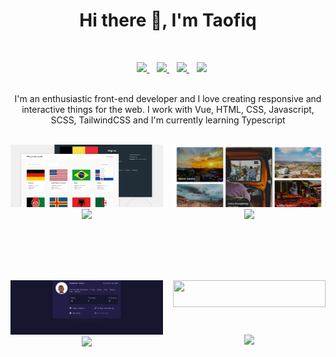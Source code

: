 <h1 align='center'><b>Hi there 👋, I'm Taofiq</b></h1>

<br>
<p align='center'>
</a>&nbsp;&nbsp;
<a href="https://twitter.com/@dr_annys" target="_blank">
  <img src="https://img.shields.io/badge/twitter-%231DA1F2.svg?&style=for-the-badge&logo=twitter&logoColor=white" />
</a>&nbsp;&nbsp;
<a href="http://www.linkedin.com/in/animashaun-taofiq-65556b135/" target="_blank">
  <img src="https://img.shields.io/badge/linkedin-%230077B5.svg?&style=for-the-badge&logo=linkedin&logoColor=white" />
</a>&nbsp;&nbsp;
<a href="mailto:animashauntaofiq@gmail.com" target="_blank">
  <img src="https://img.shields.io/badge/email me-%23D14836.svg?&style=for-the-badge&logo=gmail&logoColor=white" />
</a>&nbsp;&nbsp;
  <img src="https://gpvc.arturio.dev/blade-01" />
<br><br>
<p align='center'>I'm an enthusiastic front-end developer and I love creating responsive and interactive things for the web. I work with Vue, HTML, CSS, Javascript, SCSS, TailwindCSS and I'm currently learning Typescript</p>
<br>
<!-- Stats -->
<!-- <p align = "center">
 <img src = "https://github-readme-stats.vercel.app/api?username=blade-01&show_icons=true&theme=vue-dark">
</p> -->
<div align="center" style="display:grid; grid-template-columns: repeat(2, 1fr); grid-gap: 1rem">
 <div>
  <img src="https://raw.githubusercontent.com/blade-01/frontend-mentor/manage/design/desktop-preview.jpg" height="50%" width="100%" style="object-fit:cover">
  <img src="https://github-readme-stats.vercel.app/api/pin/?username=blade-01&repo=frontend-mentor&show_icons=true&theme=vue-dark">
 </div>
 <div>
  <img src="https://raw.githubusercontent.com/blade-01/galerie/main/src/assets/img/Screenshot.png" height="50%" width="100%" style="object-fit:cover">
  <img src="https://github-readme-stats.vercel.app/api/pin/?username=blade-01&repo=galerie&show_icons=true&theme=vue-dark" >
 </div>
 <div>
  <img src="https://raw.githubusercontent.com/blade-01/devprofile/main/src/assets/img/dark_theme.jpg" height="50%" width="100%" style="object-fit:cover">
  <img src="https://github-readme-stats.vercel.app/api/pin/?username=blade-01&repo=devprofile&show_icons=true&theme=vue-dark">
 </div>
 <div>
  <img src="https://raw.githubusercontent.com/blade-01/facture/main/src/assets/img/Home.jpg" height="50%" width="100%" style="object-fit:cover">
  <img src="https://github-readme-stats.vercel.app/api/pin/?username=blade-01&repo=facture&show_icons=true&theme=vue-dark">
 </div>
<div>
